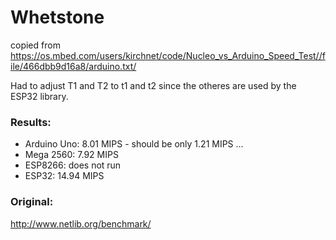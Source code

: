 # Whetstone

copied from https://os.mbed.com/users/kirchnet/code/Nucleo_vs_Arduino_Speed_Test//file/466dbb9d16a8/arduino.txt/

Had to adjust T1 and T2 to t1 and t2 since the otheres are used by the ESP32 library.

### Results:

- Arduino Uno:  8.01 MIPS - should be only 1.21 MIPS ...
- Mega 2560:    7.92 MIPS
- ESP8266: does not run
- ESP32:       14.94 MIPS


### Original:

http://www.netlib.org/benchmark/
